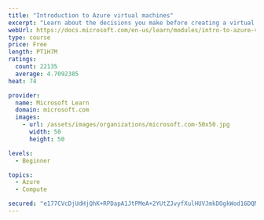 ```yaml
---
title: "Introduction to Azure virtual machines"
excerpt: "Learn about the decisions you make before creating a virtual machine, the options to create and manage the VM, and the extensions and services you use to manage your VM."
webUrl: https://docs.microsoft.com/en-us/learn/modules/intro-to-azure-virtual-machines/
type: course
price: Free
length: PT1H7M
ratings:
  count: 22135
  average: 4.7092385
heat: 74

provider:
  name: Microsoft Learn
  domain: microsoft.com
  images:
    - url: /assets/images/organizations/microsoft.com-50x50.jpg
      width: 50
      height: 50

levels:
  - Beginner

topics:
  - Azure
  - Compute

secured: "e177CVcDjUdHjQhK+RPDapA1JtPMeA+2YUtZJvyfXulHUVJmkDOgkWod16DQNB0v56918GxqBNkHUVKbbOa4bVvuxLliTVfmfsifWjpJtivVm6ahxYrlmN7BTUjuqWVyQUWaxc9pJK1bQIuanD5MK9gPj4MWKCF3EgOgqNTPM0YVmB+9NBq/4TqcucQpuDfEC5sYzkdWS1VCx5ANVxLkzuVOcJmZxekVDSt1g1xWCWzjeWuZ9aVeXyRzhx/A/waK3gQfedpEP2SWAsANg5hnd3kSTSPCWiHe3WEIp2lvdecE/dg+Ficbp+B9pYsyhQVBYIcbcZh3hZj7LnN3e8iWPqN0UTdK5KnGkDx3EMY6lCqlcLDuGjOrRojkZKEll/sZ9UsDwodiZ6O261GJNeTi0y3BwNVDU9wwvYRY0N2XldY1JaB+opsI3rsaUw3+9VGI;Te5qcC+cc1H6xo5f2DBw9Q=="
---
```


